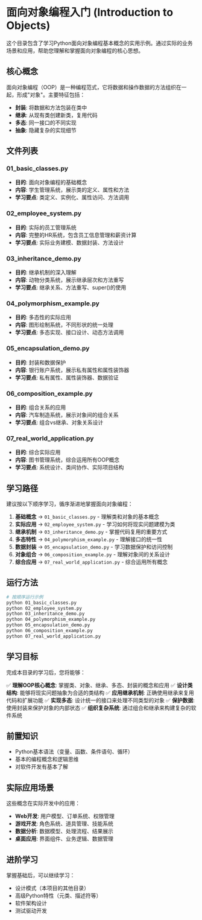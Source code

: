 # 面向对象编程入门 (Introduction to Objects)

这个目录包含了学习Python面向对象编程基本概念的实用示例。通过实际的业务场景和应用，帮助您理解和掌握面向对象编程的核心思想。

## 核心概念

面向对象编程（OOP）是一种编程范式，它将数据和操作数据的方法组织在一起，形成"对象"。主要特征包括：
- **封装**: 将数据和方法包装在类中
- **继承**: 从现有类创建新类，复用代码
- **多态**: 同一接口的不同实现
- **抽象**: 隐藏复杂的实现细节

## 文件列表

### 01_basic_classes.py
- **目的**: 面向对象编程的基础概念
- **内容**: 学生管理系统，展示类的定义、属性和方法
- **学习要点**: 类定义、实例化、属性访问、方法调用

### 02_employee_system.py
- **目的**: 实际的员工管理系统
- **内容**: 完整的HR系统，包含员工信息管理和薪资计算
- **学习要点**: 实际业务建模、数据封装、方法设计

### 03_inheritance_demo.py
- **目的**: 继承机制的深入理解
- **内容**: 动物分类系统，展示继承层次和方法重写
- **学习要点**: 继承关系、方法重写、super()的使用

### 04_polymorphism_example.py
- **目的**: 多态性的实际应用
- **内容**: 图形绘制系统，不同形状的统一处理
- **学习要点**: 多态实现、接口设计、动态方法调用

### 05_encapsulation_demo.py
- **目的**: 封装和数据保护
- **内容**: 银行账户系统，展示私有属性和属性装饰器
- **学习要点**: 私有属性、属性装饰器、数据验证

### 06_composition_example.py
- **目的**: 组合关系的应用
- **内容**: 汽车制造系统，展示对象间的组合关系
- **学习要点**: 组合vs继承、对象关系设计

### 07_real_world_application.py
- **目的**: 综合实际应用
- **内容**: 图书管理系统，综合运用所有OOP概念
- **学习要点**: 系统设计、类间协作、实际项目结构

## 学习路径

建议按以下顺序学习，循序渐进地掌握面向对象编程：

1. **基础概念** → `01_basic_classes.py` - 理解类和对象的基本概念
2. **实际应用** → `02_employee_system.py` - 学习如何将现实问题建模为类
3. **继承机制** → `03_inheritance_demo.py` - 掌握代码复用的重要方式
4. **多态特性** → `04_polymorphism_example.py` - 理解接口的统一性
5. **数据封装** → `05_encapsulation_demo.py` - 学习数据保护和访问控制
6. **对象组合** → `06_composition_example.py` - 理解对象间的关系设计
7. **综合应用** → `07_real_world_application.py` - 综合运用所有概念

## 运行方法

```bash
# 按顺序运行示例
python 01_basic_classes.py
python 02_employee_system.py
python 03_inheritance_demo.py
python 04_polymorphism_example.py
python 05_encapsulation_demo.py
python 06_composition_example.py
python 07_real_world_application.py
```

## 学习目标

完成本目录的学习后，您将能够：

✅ **理解OOP核心概念**: 掌握类、对象、继承、多态、封装的概念和应用
✅ **设计类结构**: 能够将现实问题抽象为合适的类结构
✅ **应用继承机制**: 正确使用继承来复用代码和扩展功能
✅ **实现多态**: 设计统一的接口来处理不同类型的对象
✅ **保护数据**: 使用封装来保护对象的内部状态
✅ **组织复杂系统**: 通过组合和继承来构建复杂的软件系统

## 前置知识

- Python基本语法（变量、函数、条件语句、循环）
- 基本的编程概念和逻辑思维
- 对软件开发有基本了解

## 实际应用场景

这些概念在实际开发中的应用：
- **Web开发**: 用户模型、订单系统、权限管理
- **游戏开发**: 角色系统、道具管理、技能系统
- **数据分析**: 数据模型、处理流程、结果展示
- **桌面应用**: 界面组件、业务逻辑、数据管理

## 进阶学习

掌握基础后，可以继续学习：
- 设计模式（本项目的其他目录）
- 高级Python特性（元类、描述符等）
- 软件架构设计
- 测试驱动开发
